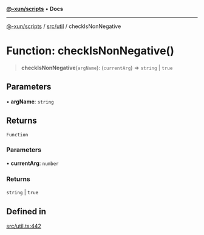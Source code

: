 [**@-xun/scripts**](../../../README.md) • **Docs**

***

[@-xun/scripts](../../../README.md) / [src/util](../README.md) / checkIsNonNegative

# Function: checkIsNonNegative()

> **checkIsNonNegative**(`argName`): (`currentArg`) => `string` \| `true`

## Parameters

• **argName**: `string`

## Returns

`Function`

### Parameters

• **currentArg**: `number`

### Returns

`string` \| `true`

## Defined in

[src/util.ts:442](https://github.com/Xunnamius/xscripts/blob/57333eb95500d47b37fb5be30901f27ce55d7211/src/util.ts#L442)
